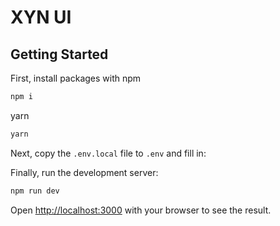 # XYN UI

## Getting Started

First, install packages with
npm

```bash
npm i
```

yarn

```bash
yarn
```

Next, copy the `.env.local` file to `.env` and fill in:

Finally, run the development server:

```bash
npm run dev
```

Open [http://localhost:3000](http://localhost:3000) with your browser to see the result.

